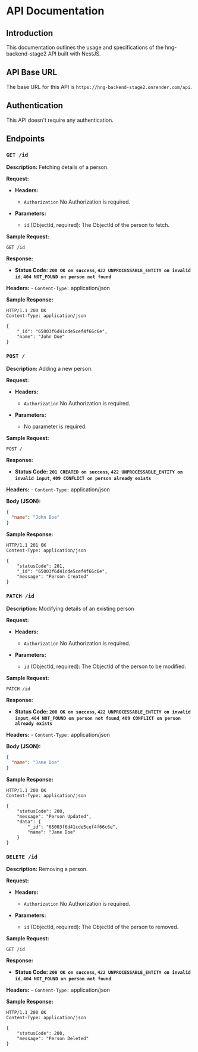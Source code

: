 # API Documentation

## Introduction

This documentation outlines the usage and specifications of the hng-backend-stage2 API built with NestJS.

## API Base URL

The base URL for this API is `https://hng-backend-stage2.onrender.com/api`.

## Authentication

This API doesn't require any authentication.

## Endpoints

### `GET /id`

**Description:** Fetching details of a person.

**Request:**

- **Headers:**
  - `Authorization` No Authorization is required.

- **Parameters:**
  - `id` (ObjectId, required): The ObjectId of the person to fetch.

**Sample Request:**

```http
GET /id
```

**Response:**
- **Status Code:** **`200 OK on success`**, **`422 UNPROCESSABLE_ENTITY on invalid id`**, **`404 NOT_FOUND on person not found`**

**Headers:**
    - `Content-Type:` application/json

**Sample Response:**
```http
HTTP/1.1 200 OK
Content-Type: application/json

{
    "_id": "65003f6d41cde5cef4f66c6e",
    "name": "John Doe"
}
```

### `POST /`

**Description:** Adding a new person.

**Request:**

- **Headers:**
  - `Authorization` No Authorization is required.

- **Parameters:**
  - No parameter is required.

**Sample Request:**

```http
POST /
```

**Response:**
- **Status Code:** **`201 CREATED on success`**, **`422 UNPROCESSABLE_ENTITY on invalid input`**, **`409 CONFLICT on person already exists`**

**Headers:**
    - `Content-Type:` application/json

**Body (JSON):**
```json
{
  "name": "John Doe"
}
```

**Sample Response:**
```http
HTTP/1.1 201 OK
Content-Type: application/json

{
    "statusCode": 201,
    "_id": "65003f6d41cde5cef4f66c6e",
    "message": "Person Created"
}
```

### `PATCH /id`

**Description:** Modifying details of an existing person 

**Request:**

- **Headers:**
  - `Authorization` No Authorization is required.

- **Parameters:**
  - `id` (ObjectId, required): The ObjectId of the person to be modified.

**Sample Request:**

```http
PATCH /id
```

**Response:**
- **Status Code:** **`200 OK on success`**, **`422 UNPROCESSABLE_ENTITY on invalid input`**, **`404 NOT_FOUND on person not found`**, **`409 CONFLICT on person already exists`**

**Headers:**
    - `Content-Type:` application/json

**Body (JSON):**
```json
{
  "name": "Jane Doe"
}
```

**Sample Response:**
```http
HTTP/1.1 200 OK
Content-Type: application/json

{
    "statusCode": 200,
    "message": "Person Updated",
    "data": {
        "_id": "65003f6d41cde5cef4f66c6e",
        "name": "Jane Doe"
    }
}
```

### `DELETE /id`

**Description:** Removing a person.

**Request:**

- **Headers:**
  - `Authorization` No Authorization is required.

- **Parameters:**
  - `id` (ObjectId, required): The ObjectId of the person to removed.

**Sample Request:**

```http
GET /id
```

**Response:**
- **Status Code:** **`200 OK on success`**, **`422 UNPROCESSABLE_ENTITY on invalid id`**, **`404 NOT_FOUND on person not found`**

**Headers:**
    - `Content-Type:` application/json

**Sample Response:**
```http
HTTP/1.1 200 OK
Content-Type: application/json

{
    "statusCode": 200,
    "message": "Person Deleted"
}
```